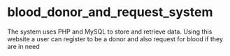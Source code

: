 # blood_donor_and_request_system

The system uses PHP and MySQL to store and retrieve data. Using this website a user can register to be a donor and also request for blood if they are in need
